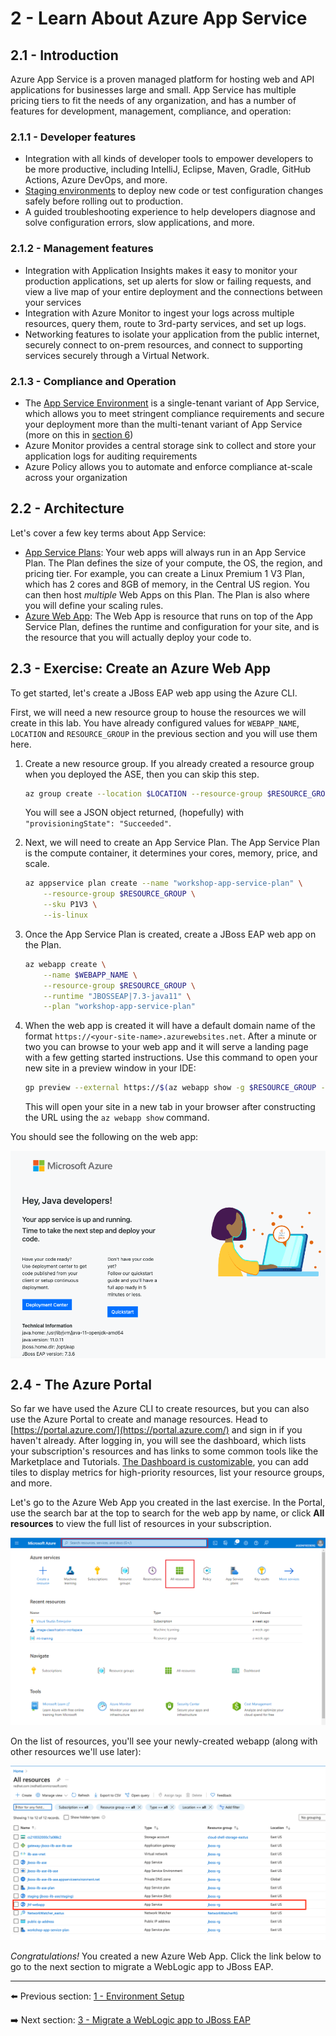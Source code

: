 # 2 - Learn About Azure App Service

## 2.1 - Introduction

Azure App Service is a proven managed platform for hosting web and API applications for businesses large and small. App Service has multiple pricing tiers to fit the needs of any organization, and has a number of features for development, management, compliance, and operation:

### 2.1.1 - Developer features

- Integration with all kinds of developer tools to empower developers to be more productive, including IntelliJ, Eclipse, Maven, Gradle, GitHub Actions, Azure DevOps, and more.
- [Staging environments](https://docs.microsoft.com/azure/app-service/deploy-staging-slots) to deploy new code or test configuration changes safely before rolling out to production.
- A guided troubleshooting experience to help developers diagnose and solve configuration errors, slow applications, and more.

### 2.1.2 - Management features

- Integration with Application Insights makes it easy to monitor your production applications, set up alerts for slow or failing requests, and view a live map of your entire deployment and the connections between your services
- Integration with Azure Monitor to ingest your logs across multiple resources, query them, route to 3rd-party services, and set up logs.
- Networking features to isolate your application from the public internet, securely connect to on-prem resources, and connect to supporting services securely through a Virtual Network.

### 2.1.3 - Compliance and Operation

- The [App Service Environment](https://docs.microsoft.com/azure/app-service/environment/intro) is a single-tenant variant of App Service, which allows you to meet stringent compliance requirements and secure your deployment more than the multi-tenant variant of App Service (more on this in [section 6](../instructions/6-app-service-environment.md))
- Azure Monitor provides a central storage sink to collect and store your application logs for auditing requirements
- Azure Policy allows you to automate and enforce compliance at-scale across your organization

## 2.2 - Architecture

Let's cover a few key terms about App Service:

- [App Service Plans](https://docs.microsoft.com/azure/app-service/overview-hosting-plans): Your web apps will always run in an App Service Plan. The Plan defines the size of your compute, the OS, the region, and pricing tier. For example, you can create a Linux Premium 1 V3 Plan, which has 2 cores and 8GB of memory, in the Central US region. You can then host *multiple* Web Apps on this Plan. The Plan is also where you will define your scaling rules.
- [Azure Web App](https://docs.microsoft.com/azure/app-service/): The Web App is resource that runs on top of the App Service Plan, defines the runtime and configuration for your site, and is the resource that you will actually deploy your code to.

## 2.3 - Exercise: Create an Azure Web App

To get started, let's create a JBoss EAP web app using the Azure CLI.

First, we will need a new resource group to house the resources we will create in this lab. You have already configured values for `WEBAPP_NAME`, `LOCATION` and `RESOURCE_GROUP` in the previous section and you will use them here.

1. Create a new resource group. If you already created a resource group when you deployed the ASE, then you can skip this step.

    ```bash
    az group create --location $LOCATION --resource-group $RESOURCE_GROUP
    ```

    You will see a JSON object returned, (hopefully) with `"provisioningState": "Succeeded"`.

1. Next, we will need to create an App Service Plan. The App Service Plan is the compute container, it determines your cores, memory, price, and scale.

    ```bash
    az appservice plan create --name "workshop-app-service-plan" \
        --resource-group $RESOURCE_GROUP \
        --sku P1V3 \
        --is-linux
    ```

2. Once the App Service Plan is created, create a JBoss EAP web app on the Plan.

    ```bash
    az webapp create \
        --name $WEBAPP_NAME \
        --resource-group $RESOURCE_GROUP \
        --runtime "JBOSSEAP|7.3-java11" \
        --plan "workshop-app-service-plan"
    ```

1. When the web app is created it will have a default domain name of the format `https://<your-site-name>.azurewebsites.net`. After a minute or two you can browse to your web app and it will serve a landing page with a few getting started instructions. Use this command to open your new site in a preview window in your IDE:

    ```bash
    gp preview --external https://$(az webapp show -g $RESOURCE_GROUP -n $WEBAPP_NAME | jq -r '.defaultHostName')
    ```

    This will open your site in a new tab in your browser after constructing the URL using the `az webapp show` command.

You should see the following on the web app:

<img src="../img/1-landing.png" width=700 align=center>

## 2.4 - The Azure Portal

So far we have used the Azure CLI to create resources, but you can also use the Azure Portal to create and manage resources. Head to [https://portal.azure.com/](https://portal.azure.com/) and sign in if you haven't already. After logging in, you will see the dashboard, which lists your subscription's resources and has links to some common tools like the Marketplace and Tutorials. [The Dashboard is customizable](https://docs.microsoft.com/azure/azure-portal/azure-portal-dashboards), you can add tiles to display metrics for high-priority resources, list your resource groups, and more.

Let's go to the Azure Web App you created in the last exercise. In the Portal, use the search bar at the top to search for the web app by name, or click **All resources** to view the full list of resources in your subscription.

![The Azure Portal](../img/1-azure-dashboard.png)

On the list of resources, you'll see your newly-created webapp (along with other resources we'll use later):

![The Azure Portal](../img/1-allresources.png)

*Congratulations!* You created a new Azure Web App. Click the link below to go to the next section to migrate a WebLogic app to JBoss EAP.

---

⬅️ Previous section: [1 - Environment Setup](1-environment-setup.md)

➡️ Next section: [3 - Migrate a WebLogic app to JBoss EAP](3-migrate-weblogic-to-jboss.md)
